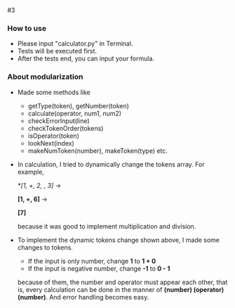 #3

### How to use

- Please input "calculator.py" in Terminal.
- Tests will be executed first.
- After the tests end, you can input your formula.


### About modularization
- Made some methods like
  - getType(token), getNumber(token)
  - calculate(operator, num1, num2)
  - checkErrorInput(line)
  - checkTokenOrder(tokens)
  - isOperator(token)
  - lookNext(index)
  - makeNumToken(number), makeToken(type)
  etc.
 
- In calculation, I tried to dynamically change the tokens array.
For example, 

  **[1, +, 2, *, 3]** →
  
  **[1, +, 6]** →
  
  **[7]** 
  
  because it was good to implement multiplication and division.
  
- To implement the dynamic tokens change shown above,
I made some changes to tokens.

  - If the input is only number, change **1** to **1 + 0**
  - If the input is negative number, change **-1** to **0 - 1**
  
  because of them, the number and operator must appear each other,
  that is, every calculation can be done in the manner of **(number) (operator) (number)**.
  And error handling becomes easy.
